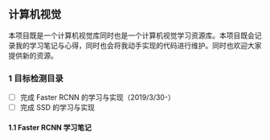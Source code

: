 ## 计算机视觉

本项目既是一个计算机视觉库同时也是一个计算机视觉学习资源库。本项目既会记录我的学习笔记与心得，同时也会将我动手实现的代码进行维护。同时也欢迎大家提供新的资源。

### 1 目标检测目录

- [ ] 完成 Faster RCNN 的学习与实现（2019/3/30-）
- [ ] 完成 SSD 的学习与实现

#### 1.1 Faster RCNN 学习笔记